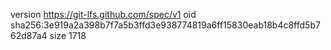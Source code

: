version https://git-lfs.github.com/spec/v1
oid sha256:3e919a2a398b7f7a5b3ffd3e938774819a6ff15830eab18b4c8ffd5b762d87a4
size 1718
